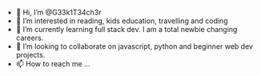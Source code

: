 - 👋 Hi, I’m @G33k1T34ch3r
- 👀 I’m interested in reading, kids education, travelling and coding
- 🌱 I’m currently learning full stack dev. I am a total newbie changing careers.
- 💞️ I’m looking to collaborate on javascript, python and beginner web dev projects.
- 📫 How to reach me ...

<!---
G33k1T34ch3r/G33k1T34ch3r is a ✨ special ✨ repository because its `README.md` (this file) appears on your GitHub profile.
You can click the Preview link to take a look at your changes.
--->
